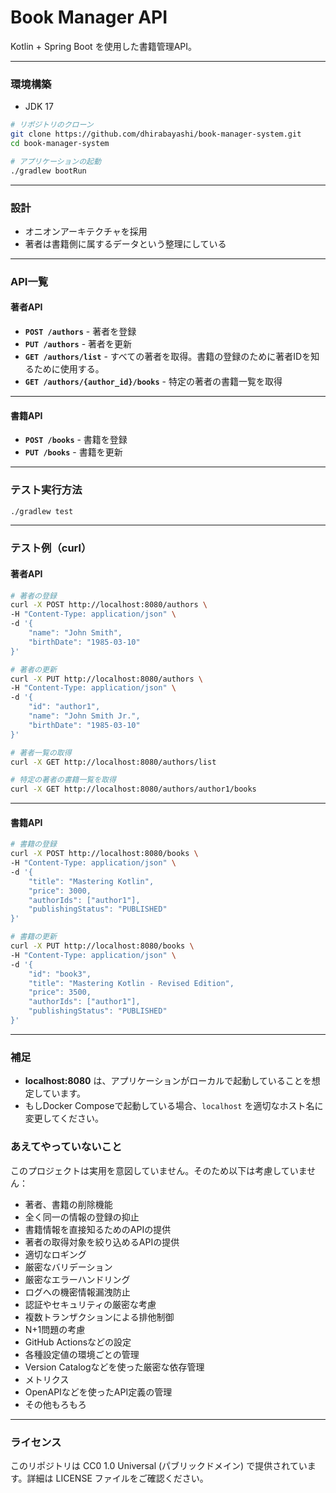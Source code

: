 # Book Manager API

Kotlin + Spring Boot を使用した書籍管理API。

---

### 環境構築

* JDK 17

```bash
# リポジトリのクローン
git clone https://github.com/dhirabayashi/book-manager-system.git
cd book-manager-system

# アプリケーションの起動
./gradlew bootRun
```

---

### 設計

* オニオンアーキテクチャを採用
* 著者は書籍側に属するデータという整理にしている

---

### API一覧

#### 著者API

- **`POST /authors`** - 著者を登録
- **`PUT /authors`** - 著者を更新
- **`GET /authors/list`** - すべての著者を取得。書籍の登録のために著者IDを知るために使用する。
- **`GET /authors/{author_id}/books`** - 特定の著者の書籍一覧を取得

---

#### 書籍API

- **`POST /books`** - 書籍を登録
- **`PUT /books`** - 書籍を更新

---

### テスト実行方法

```bash
./gradlew test
```

---

### テスト例（curl）

#### 著者API

```bash
# 著者の登録
curl -X POST http://localhost:8080/authors \
-H "Content-Type: application/json" \
-d '{
    "name": "John Smith",
    "birthDate": "1985-03-10"
}'

# 著者の更新
curl -X PUT http://localhost:8080/authors \
-H "Content-Type: application/json" \
-d '{
    "id": "author1",
    "name": "John Smith Jr.",
    "birthDate": "1985-03-10"
}'

# 著者一覧の取得
curl -X GET http://localhost:8080/authors/list

# 特定の著者の書籍一覧を取得
curl -X GET http://localhost:8080/authors/author1/books
```

---

#### 書籍API

```bash
# 書籍の登録
curl -X POST http://localhost:8080/books \
-H "Content-Type: application/json" \
-d '{
    "title": "Mastering Kotlin",
    "price": 3000,
    "authorIds": ["author1"],
    "publishingStatus": "PUBLISHED"
}'

# 書籍の更新
curl -X PUT http://localhost:8080/books \
-H "Content-Type: application/json" \
-d '{
    "id": "book3",
    "title": "Mastering Kotlin - Revised Edition",
    "price": 3500,
    "authorIds": ["author1"],
    "publishingStatus": "PUBLISHED"
}'
```

---

### 補足

* **localhost:8080** は、アプリケーションがローカルで起動していることを想定しています。
* もしDocker Composeで起動している場合、`localhost` を適切なホスト名に変更してください。

### あえてやっていないこと

このプロジェクトは実用を意図していません。そのため以下は考慮していません：

* 著者、書籍の削除機能
* 全く同一の情報の登録の抑止
* 書籍情報を直接知るためのAPIの提供
* 著者の取得対象を絞り込めるAPIの提供
* 適切なロギング
* 厳密なバリデーション
* 厳密なエラーハンドリング
* ログへの機密情報漏洩防止
* 認証やセキュリティの厳密な考慮
* 複数トランザクションによる排他制御
* N+1問題の考慮
* GitHub Actionsなどの設定
* 各種設定値の環境ごとの管理
* Version Catalogなどを使った厳密な依存管理
* メトリクス
* OpenAPIなどを使ったAPI定義の管理
* その他もろもろ

---

### ライセンス

このリポジトリは CC0 1.0 Universal (パブリックドメイン) で提供されています。詳細は LICENSE ファイルをご確認ください。
